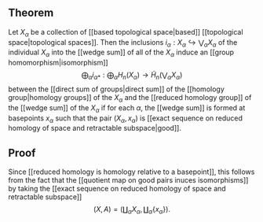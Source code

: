 ## Theorem
Let $X_\alpha$ be a collection of [[based topological space|based]] [[topological space|topological spaces]]. Then the inclusions $i_\alpha: X_\alpha \hookrightarrow \bigvee_\alpha X_\alpha$ of the individual $X_\alpha$ into the [[wedge sum]] of all of the $X_\alpha$ induce an [[group homomorphism|isomorphism]] $$\bigoplus_\alpha i_{\alpha *}: \bigoplus_\alpha H_n(X_\alpha) \to \tilde H_n\left(\bigvee_\alpha X_\alpha\right)$$ between the [[direct sum of groups|direct sum]] of the [[homology group|homology groups]] of the $X_\alpha$ and the [[reduced homology group]] of the [[wedge sum]] of the $X_\alpha$ if for each $\alpha$, the [[wedge sum]] is formed at basepoints $x_\alpha$ such that the pair $(X_\alpha,x_\alpha)$ is [[exact sequence on reduced homology of space and retractable subspace|good]].
## Proof
Since [[reduced homology is homology relative to a basepoint]], this follows from the fact that the [[quotient map on good pairs inuces isomorphisms]] by taking the [[exact sequence on reduced homology of space and retractable subspace]] $$(X,A) =  \left(\coprod_\alpha X_\alpha, \coprod_\alpha\{x_\alpha\}\right).$$